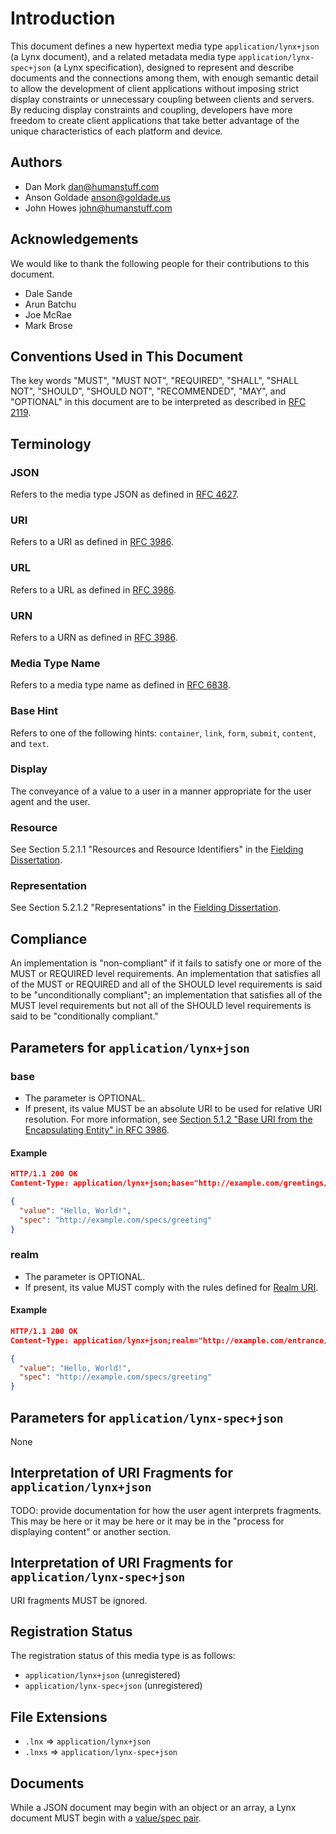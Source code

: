 # Introduction

This document defines a new hypertext media type `application/lynx+json` (a Lynx document), and a related metadata media type `application/lynx-spec+json` (a Lynx specification), designed to represent and describe documents and the connections among them, with enough semantic detail to allow the development of client applications without imposing strict display constraints or unnecessary coupling between clients and servers. By reducing display constraints and coupling, developers have more freedom to create client applications that take better advantage of the unique characteristics of each platform and device.

## Authors

- Dan Mork [dan@humanstuff.com](mailto:dan@humanstuff.com)
- Anson Goldade [anson@goldade.us](mailto:anson@goldade.us)
- John Howes [john@humanstuff.com](mailto:john@humanstuff.com)

## Acknowledgements

We would like to thank the following people for their contributions to this document.

- Dale Sande
- Arun Batchu
- Joe McRae
- Mark Brose

## Conventions Used in This Document

The key words "MUST", "MUST NOT", "REQUIRED", "SHALL", "SHALL NOT", "SHOULD", "SHOULD NOT", "RECOMMENDED", "MAY", and "OPTIONAL" in this document are to be interpreted as described in [RFC 2119](./references/index.md#rfc-2119).

## Terminology

### JSON

Refers to the media type JSON as defined in [RFC 4627](./references/index.md#rfc-4627).

### URI

Refers to a URI as defined in [RFC 3986](./references/index.md#rfc-3986).

### URL

Refers to a URL as defined in [RFC 3986](./references/index.md#rfc-3986).

### URN

Refers to a URN as defined in [RFC 3986](./references/index.md#rfc-3986).

### Media Type Name

Refers to a media type name as defined in [RFC 6838](./references/index.md#rfc-6838).

### Base Hint

Refers to one of the following hints: `container`, `link`, `form`, `submit`, `content`, and `text`.

### Display

The conveyance of a value to a user in a manner appropriate for the user agent and the user.

### Resource

See Section 5.2.1.1 "Resources and Resource Identifiers" in the [Fielding Dissertation](./references/index.md#fielding-dissertation).

### Representation

See Section 5.2.1.2 "Representations" in the [Fielding Dissertation](./references/index.md#fielding-dissertation).

## Compliance

An implementation is "non-compliant" if it fails to satisfy one or more of the MUST or REQUIRED level requirements. An implementation that satisfies all of the MUST or REQUIRED and all of the SHOULD level requirements is said to be "unconditionally compliant"; an implementation that satisfies all of the MUST level requirements but not all of the SHOULD level requirements is said to be "conditionally compliant."

## Parameters for `application/lynx+json`

### base

- The parameter is OPTIONAL.
- If present, its value MUST be an absolute URI to be used for relative URI resolution. For more information, see [Section 5.1.2 "Base URI from the Encapsulating Entity" in RFC 3986](./references/index.md#rfc-3986).

#### Example

```json
HTTP/1.1 200 OK
Content-Type: application/lynx+json;base="http://example.com/greetings/hello-world"

{
  "value": "Hello, World!",
  "spec": "http://example.com/specs/greeting"
}

```

### realm

- The parameter is OPTIONAL.
- If present, its value MUST comply with the rules defined for [Realm URI](../realm/index.md).

#### Example

```json
HTTP/1.1 200 OK
Content-Type: application/lynx+json;realm="http://example.com/entrance/greeter"

{
  "value": "Hello, World!",
  "spec": "http://example.com/specs/greeting"
}

```

## Parameters for `application/lynx-spec+json`

None

## Interpretation of URI Fragments for `application/lynx+json`

TODO: provide documentation for how the user agent interprets fragments. This may be here or it may be here or it may be in the "process for displaying content" or another section.

## Interpretation of URI Fragments for `application/lynx-spec+json`

URI fragments MUST be ignored.

## Registration Status

The registration status of this media type is as follows:

- `application/lynx+json` (unregistered)
- `application/lynx-spec+json` (unregistered)

## File Extensions

- `.lnx` => `application/lynx+json`
- `.lnxs` => `application/lynx-spec+json`

## Documents

While a JSON document may begin with an object or an array, a Lynx document MUST begin with a [value/spec pair](./content/index.md).
